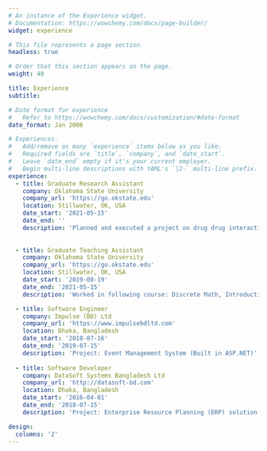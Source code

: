 ```yaml
---
# An instance of the Experience widget.
# Documentation: https://wowchemy.com/docs/page-builder/
widget: experience

# This file represents a page section.
headless: true

# Order that this section appears on the page.
weight: 40

title: Experience
subtitle:

# Date format for experience
#   Refer to https://wowchemy.com/docs/customization/#date-format
date_format: Jan 2006

# Experiences.
#   Add/remove as many `experience` items below as you like.
#   Required fields are `title`, `company`, and `date_start`.
#   Leave `date_end` empty if it's your current employer.
#   Begin multi-line descriptions with YAML's `|2-` multi-line prefix.
experience:
  - title: Graduate Research Assistant
    company: Oklahoma State University
    company_url: 'https://go.okstate.edu'
    location: Stillwater, OK, USA
    date_start: '2021-05-15'
    date_end: ''
    description: 'Planned and executed a project on drug drug interaction prediction (Accepted in IEEE CIBCB 2021). Planned and working on a project on modeling     polypharmacy side effects'
    
    
  - title: Graduate Teaching Assistant
    company: Oklahoma State University
    company_url: 'https://go.okstate.edu'
    location: Stillwater, OK, USA
    date_start: '2019-08-19'
    date_end: '2021-05-15'
    description: 'Worked in following course: Discrete Math, Introduction to DataBase Systems, C/C++ (each class containing more than 50 students)'

  - title: Software Engineer
    company: Impulse (BD) Ltd
    company_url: 'https://www.impulsebdltd.com'
    location: Dhaka, Bangladesh
    date_start: '2018-07-16'
    date_end: '2019-07-15'
    description: 'Project: Event Management System (Built in ASP.NET)'
        
  - title: Software Developer
    company: DataSoft Systems Bangladesh Ltd
    company_url: 'http://datasoft-bd.com'
    location: Dhaka, Bangladesh
    date_start: '2016-04-01'
    date_end: '2018-07-15'
    description: 'Project: Enterprise Resource Planning (ERP) solution (Built in ASP.NET Entity framework; Consists of 26 modules)'

design:
  columns: '2'
---
```

